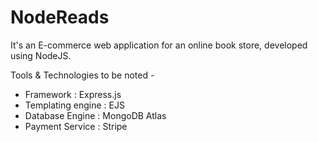 # NodeReads

It's an E-commerce web application for an online book store, developed using NodeJS.

Tools & Technologies to be noted -
- Framework : Express.js
- Templating engine : EJS 
- Database Engine : MongoDB Atlas
- Payment Service : Stripe
